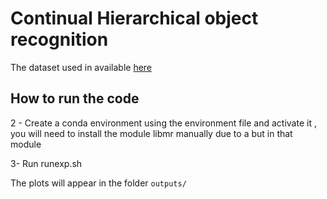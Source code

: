 Continual Hierarchical object recognition
==============

The dataset used in available [here](https://figshare.com/s/e14dd1861c775572eace)


How to run the code
------------


2 - Create a conda environment using the environment file and activate it , you will need to install the module libmr manually due to a but in that module

3- Run runexp.sh

The plots will appear in the folder `outputs/`

